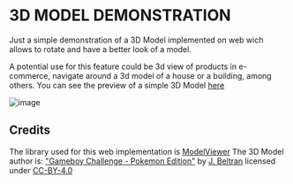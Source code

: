 # 3D MODEL DEMONSTRATION

Just a simple demonstration of a 3D Model implemented on web wich allows to rotate and have a better look of a model. 

A potential use for this feature could be 3d view of products in e-commerce, navigate around a 3d model of a house or a building, among others.
You can see the preview of a simple 3D Model [here](https://j-hernandezm.github.io/3D-Model-Demo/) 

![image](https://github.com/J-HernandezM/3D-Model-Demo/assets/113635359/31d80ee2-ec5b-4a40-8cab-7c350c72691b)

## Credits
The library used for this web implementation is [ModelViewer](https://modelviewer.dev)
The 3D Model author is: ["Gameboy Challenge - Pokemon Edition"](https://sketchfab.com/3d-models/gameboy-challenge-pokemon-edition-4bce6a789cd74416a2ef2236ea8c9fde) by [J. Beltran](https://sketchfab.com/ilchampo) licensed under [CC-BY-4.0](http://creativecommons.org/licenses/by/4.0/)
